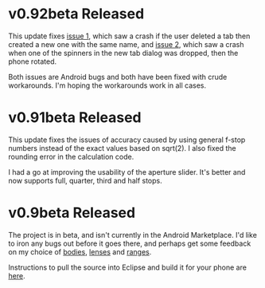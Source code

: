 # v0.92beta Released #

This update fixes [issue 1](https://code.google.com/p/android-depth-of-field-gpl/issues/detail?id=1), which saw a crash if the user deleted a tab then created a new one with the same name, and [issue 2](https://code.google.com/p/android-depth-of-field-gpl/issues/detail?id=2), which saw a crash when one of the spinners in the new tab dialog was dropped, then the phone rotated.

Both issues are Android bugs and both have been fixed with crude workarounds. I'm hoping the workarounds work in all cases.

# v0.91beta Released #

This update fixes the issues of accuracy caused by using general f-stop numbers instead of the exact values based on sqrt(2). I also fixed the rounding error in the calculation code.

I had a go at improving the usability of the aperture slider. It's better and now supports full, quarter, third and half stops.

# v0.9beta Released #

The project is in beta, and isn't currently in the Android Marketplace. I'd like to iron any bugs out before it goes there, and perhaps get some feedback on my choice of [bodies](Bodies.md), [lenses](Lenses.md) and [ranges](Ranges.md).

Instructions to pull the source into Eclipse and build it for your phone are [here](BuildInstructions.md).